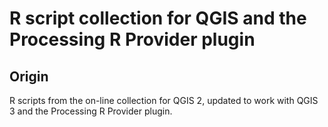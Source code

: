 R script collection for QGIS and the Processing R Provider plugin
=================================================================

Origin
------

R scripts from the on-line collection for QGIS 2,
updated to work with QGIS 3 and the Processing R Provider
plugin.
